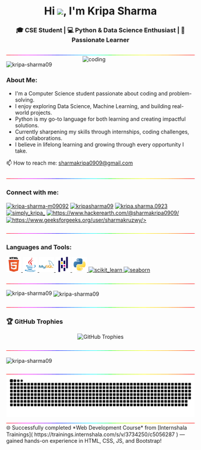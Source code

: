 <h1 align="center">
  Hi <img src="https://media.giphy.com/media/hvRJCLFzcasrR4ia7z/giphy.gif" width="30px">, I'm Kripa Sharma
</h1>
<!--<h1 align="center">Hi 👋, I'm Kripa Sharma</h1>
<p align="center">
  <img src="https://img.shields.io/badge/CSE%20Student-blue" />
  <img src="https://img.shields.io/badge/Python%20Lover-yellow" />
  <img src="https://img.shields.io/badge/Data%20Science%20Enthusiast-green" />
  <img src="https://img.shields.io/badge/Passionate%20Learner-red" />
</p>
<!--<h1 align="center">Hi 👋, I'm Kripa Sharma</h1>-->
<h3 align="center">🎓 CSE Student | 💻 Python & Data Science Enthusiast | 🚀 Passionate Learner</h3>
<img src="https://github.com/kripa-sharma09/kripa-sharma09/blob/main/Animated_divider.gif?raw=true" alt="Animated Divider" />
<img align="right" alt="coding" width="300" src="https://user-images.githubusercontent.com/74038190/219923809-b86dc415-a0c2-4a38-bc88-ad6cf06395a8.gif">

<p align="left"> <img src="https://komarev.com/ghpvc/?username=kripa-sharma09&label=Profile%20views&color=0e75b6&style=flat" alt="kripa-sharma09" /> </p>
<h3>About Me:</h3>

<ul>
  <li>I'm a Computer Science student passionate about coding and problem-solving.</li>
  <li>I enjoy exploring Data Science, Machine Learning, and building real-world projects.</li>
  <li>Python is my go-to language for both learning and creating impactful solutions.</li>
  <li>Currently sharpening my skills through internships, coding challenges, and collaborations.</li>
  <li>I believe in lifelong learning and growing through every opportunity I take.</li>
</ul>
<p>📫 How to reach me: <a href="mailto:sharmakripa0909@gmail.com">sharmakripa0909@gmail.com</a></p>
<img src="https://github.com/kripa-sharma09/kripa-sharma09/blob/main/Animated_divider.gif?raw=true" alt="Animated Divider" />

<h3 align="left">Connect with me:</h3>
<p align="left">
<a href="https://linkedin.com/in/kripa-sharma-m09092" target="blank"><img align="center" src="https://raw.githubusercontent.com/rahuldkjain/github-profile-readme-generator/master/src/images/icons/Social/linked-in-alt.svg" alt="kripa-sharma-m09092" height="30" width="40" /></a>
<a href="https://kaggle.com/kripasharma09" target="blank"><img align="center" src="https://raw.githubusercontent.com/rahuldkjain/github-profile-readme-generator/master/src/images/icons/Social/kaggle.svg" alt="kripasharma09" height="30" width="40" /></a>
<a href="https://fb.com/kripa.sharma.0923" target="blank"><img align="center" src="https://raw.githubusercontent.com/rahuldkjain/github-profile-readme-generator/master/src/images/icons/Social/facebook.svg" alt="kripa.sharma.0923" height="30" width="40" /></a>
<a href="https://instagram.com/simply_kripa_" target="blank"><img align="center" src="https://raw.githubusercontent.com/rahuldkjain/github-profile-readme-generator/master/src/images/icons/Social/instagram.svg" alt="simply_kripa_" height="30" width="40" /></a>
<a href="https://www.hackerearth.com/@sharmakripa0909/" target="blank"><img align="center" src="https://raw.githubusercontent.com/rahuldkjain/github-profile-readme-generator/master/src/images/icons/Social/hackerearth.svg" alt="https://www.hackerearth.com/@sharmakripa0909/" height="30" width="40" /></a>
<a href="https://www.geeksforgeeks.org/user/sharmakruzwy/<https://www.geeksforgeeks.org/user/sharmakruzwy/>" target="blank"><img align="center" src="https://raw.githubusercontent.com/rahuldkjain/github-profile-readme-generator/master/src/images/icons/Social/geeks-for-geeks.svg" alt="https://www.geeksforgeeks.org/user/sharmakruzwy/>" height="30" width="40" /></a>
</p>
<img src="https://github.com/kripa-sharma09/kripa-sharma09/blob/main/Animated_divider.gif?raw=true" alt="Animated Divider" />

<h3 align="left">Languages and Tools:</h3>
<p align="left"> <a href="https://www.w3.org/html/" target="_blank" rel="noreferrer"> <img src="https://raw.githubusercontent.com/devicons/devicon/master/icons/html5/html5-original-wordmark.svg" alt="html5" width="40" height="40"/> </a> <a href="https://www.java.com" target="_blank" rel="noreferrer"> <img src="https://raw.githubusercontent.com/devicons/devicon/master/icons/java/java-original.svg" alt="java" width="40" height="40"/> </a>  <a href="https://www.mysql.com/" target="_blank" rel="noreferrer"> <img src="https://raw.githubusercontent.com/devicons/devicon/master/icons/mysql/mysql-original-wordmark.svg" alt="mysql" width="40" height="40"/> </a>  <a href="https://pandas.pydata.org/" target="_blank" rel="noreferrer"> <img src="https://raw.githubusercontent.com/devicons/devicon/2ae2a900d2f041da66e950e4d48052658d850630/icons/pandas/pandas-original.svg" alt="pandas" width="40" height="40"/> </a> <a href="https://www.python.org" target="_blank" rel="noreferrer"> <img src="https://raw.githubusercontent.com/devicons/devicon/master/icons/python/python-original.svg" alt="python" width="40" height="40"/> </a> <a href="https://scikit-learn.org/" target="_blank" rel="noreferrer"> <img src="https://upload.wikimedia.org/wikipedia/commons/0/05/Scikit_learn_logo_small.svg" alt="scikit_learn" width="40" height="40"/> </a> <a href="https://seaborn.pydata.org/" target="_blank" rel="noreferrer"> <img src="https://seaborn.pydata.org/_images/logo-mark-lightbg.svg" alt="seaborn" width="40" height="40"/> </a> </p>
<img src="https://github.com/kripa-sharma09/kripa-sharma09/blob/main/Animated_divider.gif?raw=true" alt="Animated Divider" />
<p><img align="left" src="https://github-readme-stats.vercel.app/api/top-langs?username=kripa-sharma09&show_icons=true&locale=en&layout=compact" alt="kripa-sharma09" /></p>

<p>&nbsp;<img align="center" src="https://github-readme-stats.vercel.app/api?username=kripa-sharma09&show_icons=true&locale=en" alt="kripa-sharma09" /></p>
<img src="https://github.com/kripa-sharma09/kripa-sharma09/blob/main/Animated_divider.gif?raw=true" alt="Animated Divider" />

<h3>🏆 GitHub Trophies</h3>

<p align="center">
  <img src="https://github-profile-trophy.vercel.app/?username=kripa-sharma09&theme=onedark&no-frame=true&margin-w=10" alt="GitHub Trophies"/>
</p>
<img src="https://github.com/kripa-sharma09/kripa-sharma09/blob/main/Animated_divider.gif?raw=true" alt="Animated Divider" />
<p><img align="center" src="https://github-readme-streak-stats.herokuapp.com/?user=kripa-sharma09&" alt="kripa-sharma09" /></p>

<img src="https://github.com/kripa-sharma09/kripa-sharma09/blob/main/Animated_divider.gif?raw=true" alt="Animated Divider" />
<img src="https://raw.githubusercontent.com/Elanza-48/Elanza-48/main/resources/img/github-contribution-grid-snake.svg" alt="GitHub Contribution Snake" />

<img src="https://github.com/kripa-sharma09/kripa-sharma09/blob/main/Animated_divider.gif?raw=true" alt="Animated Divider" />
🌐 Successfully completed *Web Development Course* from [Internshala Trainings]( https://trainings.internshala.com/s/v/3734250/c5056287
) — gained hands-on experience in HTML, CSS, JS, and Bootstrap!
